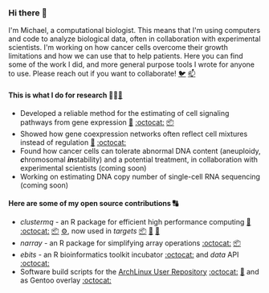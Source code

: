 ### Hi there 👋

I'm Michael, a computational biologist. This means that I'm using computers and code to analyze biological data, often in collaboration with experimental scientists. I'm working on how cancer cells overcome their growth limitations and how we can use that to help patients. Here you can find some of the work I did, and more general purpose tools I wrote for anyone to use. Please reach out if you want to collaborate! [🐦](https://twitter.com/_ms03) [📫](mailto:mschu.dev@gmail.com)

#### This is what I do for research 👨‍🔬[🔗](https://scholar.google.com/citations?user=z6mKdjAAAAAJ&hl=en)

* Developed a reliable method for the estimating of cell signaling pathways from gene expression [📰](https://www.nature.com/articles/s41467-017-02391-6) [:octocat:](https://github.com/saezlab/footprints) [📦](http://bioconductor.org/packages/release/bioc/html/progeny.html)
* Showed how gene coexpression networks often reflect cell mixtures instead of regulation [📰](https://www.sciencedirect.com/science/article/abs/pii/S187493991930046X) [:octocat:](https://github.com/mschubert/GRN-aneup-purity)
* Found how cancer cells can tolerate abnormal DNA content (aneuploidy, ***c***hromosomal ***in***stability) and a potential treatment, in collaboration with experimental scientists (coming soon)
* Working on estimating DNA copy number of single-cell RNA sequencing (coming soon)

#### Here are some of my open source contributions 🔠

* *clustermq* - an R package for efficient high performance computing [📰](https://academic.oup.com/bioinformatics/article/35/21/4493/5499081) [:octocat:](https://github.com/mschubert/clustermq) [📦](https://cran.r-project.org/package=clustermq) [:gear:](https://github.com/mschubert/clustermq-performance), now used in *targets* [📦](https://github.com/ropensci/targets) [📖](https://books.ropensci.org/targets/) [🧔](https://github.com/wlandau)
* *narray* - an R package for simplifying array operations [:octocat:](https://github.com/mschubert/narray)  [📦](https://cran.r-project.org/package=narray)
* *ebits* - an R bioinformatics toolkit incubator [:octocat:](https://github.com/mschubert/ebits) and *data* API [:octocat:](https://github.com/mschubert/data)
* Software build scripts for the [ArchLinux User Repository](https://aur.archlinux.org/) [:octocat:](https://github.com/mschubert/PKGBUILDs) [🔗](https://aur.archlinux.org/packages/?K=mschu&SeB=m) and as Gentoo overlay [:octocat:](https://github.com/mschubert/overlay)

<!--
**mschubert/mschubert** is a ✨ _special_ ✨ repository because its `README.md` (this file) appears on your GitHub profile.

Here are some ideas to get you started:

- 🔭 I’m currently working on ...
- 🌱 I’m currently learning ...
- 👯 I’m looking to collaborate on ...
- 🤔 I’m looking for help with ...
- 💬 Ask me about ...
- 📫 How to reach me: ...
- 😄 Pronouns: ...
- ⚡ Fun fact: ...
-->
